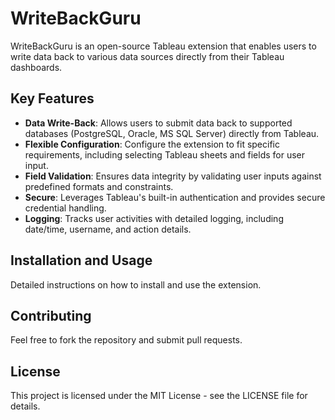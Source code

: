 # WriteBackGuru

WriteBackGuru is an open-source Tableau extension that enables users to write data back to various data sources directly from their Tableau dashboards.

## Key Features

- **Data Write-Back**: Allows users to submit data back to supported databases (PostgreSQL, Oracle, MS SQL Server) directly from Tableau.
- **Flexible Configuration**: Configure the extension to fit specific requirements, including selecting Tableau sheets and fields for user input.
- **Field Validation**: Ensures data integrity by validating user inputs against predefined formats and constraints.
- **Secure**: Leverages Tableau's built-in authentication and provides secure credential handling.
- **Logging**: Tracks user activities with detailed logging, including date/time, username, and action details.

## Installation and Usage

Detailed instructions on how to install and use the extension.

## Contributing

Feel free to fork the repository and submit pull requests.

## License

This project is licensed under the MIT License - see the LICENSE file for details.
